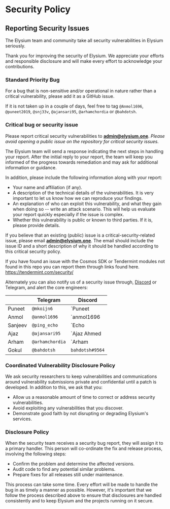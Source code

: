 # Security Policy

## Reporting Security Issues

The Elysium team and community take all security vulnerabilities in Elysium seriously.

Thank you for improving the security of Elysium. We appreciate your efforts and responsible disclosure and will make every effort to acknowledge your contributions.

### Standard Priority Bug

For a bug that is non-sensitive and/or operational in nature rather than a critical vulnerability, please add it as a GitHub issue.

If it is not taken up in a couple of days, feel free to tag `@Anmol1696`, `@puneet2019`, `@snj33v`, `@ajansari95`, `@arhamchordia` or `@bahdotsh`.

### Critical bug or security issue

Please report critical security vulnerabilities to
**[admin@elysium.one](mailto:admin@elysium.one)**.  *Please avoid opening a public issue on the repository for critical security issues.*

The Elysium team will send a response indicating the next steps in handling your
report. After the initial reply to your report, the team will keep you informed
of the progress towards remediation and may ask for additional
information or guidance.

In addition, please include the following information along with your report:

- Your name and affiliation (if any).
- A description of the technical details of the vulnerabilities. It is very important to let us know how we can reproduce your findings.
- An explanation of who can exploit this vulnerability, and what they gain when doing so -- write an attack scenario. This will help us evaluate your report quickly especially if the issue is complex.
- Whether this vulnerability is public or known to third parties. If it is, please provide details.

If you believe that an existing (public) issue is a critical-security-related issue, please email **[admin@elysium.one](mailto:admin@elysium.one)**. The email should include the issue ID and
a short description of why it should be handled according to this critical security
policy.

If you have found an issue with the Cosmos SDK or Tendermint modules not found in this repo you can report them through links found here. https://tendermint.com/security/

Alternately you can also notify us of a security issue through, [Discord](https://discord.gg/qXRmTTGcYD) or Telegram, and alert the core engineers:

|         | Telegram       | Discord                         |
| ------  | -------------  | ------------------------------  |
| Puneet  | `@mkoijn6`     | `Puneet | Elysium 💪#0507`  |
| Anmol   | `@anmol1696`   | `anmol1696 | Elysium#0348`  |
| Sanjeev | `@ping_echo`   | `Echo | AUDIT.one#7553`         |
| Ajaz    | `@ajansari95`  | `Ajaz Ahmed | Elysium#0296` |
| Arham   | `@arhamchordia`| `Arham | Elysium#4526`      |
| Gokul   | `@bahdotsh`    | `bahdotsh#9564`                 |

### Coordinated Vulnerability Disclosure Policy

We ask security researchers to keep vulnerabilities and communications around vulnerability submissions private and confidential until a patch is developed. In addition to this, we ask that you:

- Allow us a reasonable amount of time to correct or address security vulnerabilities.
- Avoid exploiting any vulnerabilities that you discover.
- Demonstrate good faith by not disrupting or degrading Elysium's services.

### Disclosure Policy

When the security team receives a security bug report, they will assign it to a primary handler. This person will co-ordinate the fix and release process, involving the following steps:

- Confirm the problem and determine the affected versions.
- Audit code to find any potential similar problems.
- Prepare fixes for all releases still under maintenance.

This process can take some time. Every effort will be made to handle the bug in as timely a manner as possible. However, it's important that we follow the process described above to ensure that disclosures are handled consistently and to keep Elysium and the projects running on it secure.